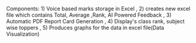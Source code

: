 Components: 1) Voice based marks storage in Excel , 2) creates new excel file which contains Total, Average ,Rank, AI Powered Feedback , 3) Automatic PDF Report Card Generation , 4) Display's class rank, subject wise toppers , 5) Produces graphs for the data in excel file(Data Visualization)
